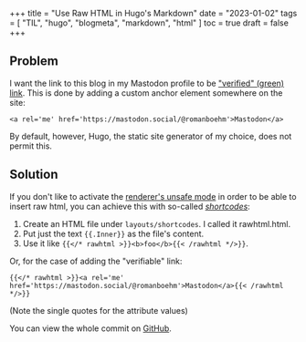 +++
title = "Use Raw HTML in Hugo's Markdown"
date = "2023-01-02"
tags = [
    "TIL",
    "hugo",
    "blogmeta",
    "markdown",
    "html"
]
toc = true
draft = false
+++

## Problem

I want the link to this blog in my Mastodon profile to be ["verified" (green) link](https://snyk.io/blog/verify-and-secure-your-mastodon-account/). This is done by adding a custom anchor element somewhere on the site: 

```
<a rel='me' href='https://mastodon.social/@romanboehm'>Mastodon</a>
```

By default, however, Hugo, the static site generator of my choice, does not permit this.


## Solution

If you don't like to activate the [renderer's unsafe mode](https://gohugo.io/getting-started/configuration-markup/) in order to be able to insert raw html, you can achieve this with so-called [_shortcodes_](https://gohugo.io/content-management/shortcodes/):

1. Create an HTML file under `layouts/shortcodes`. I called it rawhtml.html.
2. Put just the text `{{.Inner}}` as the file's content.
3. Use it like `{{</* rawhtml >}}<b>foo</b>{{< /rawhtml */>}}`.

Or, for the case of adding the "verifiable" link:

```
{{</* rawhtml >}}<a rel='me' href='https://mastodon.social/@romanboehm'>Mastodon</a>{{< /rawhtml */>}}
```

(Note the single quotes for the attribute values)

You can view the whole commit on [GitHub](https://github.com/romanboehm/romanboehm.github.io/commit/a045300be06e68283c58ec55b4704ccd289d3f53).